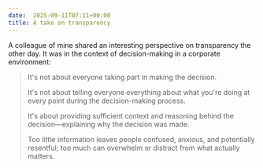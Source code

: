 ```yaml
---
date:  2025-09-11T07:11+00:00
title: A take on transparency
---
```


A colleague of mine shared an interesting perspective on transparency the other day.
It was in the context of decision-making in a corporate environment:

> It's not about everyone taking part in making the decision.
>
> It's not about telling everyone everything about what you're doing at every point during the decision-making process.
>
> It's about providing sufficient context and reasoning behind the decision—explaining why the decision was made.
>
> Too little information leaves people confused, anxious, and potentially resentful; too much can overwhelm or distract from what actually matters.
